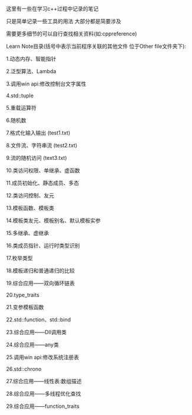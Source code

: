 这里有一些在学习c++过程中记录的笔记

只是简单记录一些工具的用法 大部分都是简要涉及

需要更多细节的可以自行查找相关资料(如:cppreference)

Learn Note目录(括号中表示当前程序关联的其他文件 位于Other file文件夹下):

1.动态内存、智能指针

2.泛型算法、Lambda

3.调用win api:修改控制台文字属性

4.std::tuple

5.重载运算符

6.随机数

7.格式化输入输出 (test1.txt)

8.文件流、字符串流 (test2.txt)

9.流的随机访问 (text3.txt)

10.类访问权限、单继承、虚函数

11.成员初始化、静态成员、多态

12.类访问控制、友元

13.模板函数、模板类

14.模板类友元、模板别名、默认模板实参

15.多继承、虚继承

16.类成员指针、运行时类型识别

17.枚举类型

18.模板递归和普通递归的比较

19.综合应用——双向循环链表

20.type_traits

21.变参模板函数

22.std::function、std::bind

23.综合应用——Dll调用类

24.综合应用——any类

25.调用win api:修改系统注册表

26.std::chrono

27.综合应用——线性表:数组描述

28.综合应用——多线程优化查找

29.综合应用——function_traits